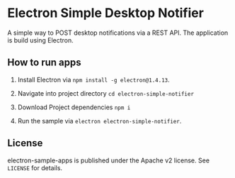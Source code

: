 # Electron Simple Desktop Notifier

A simple way to POST desktop notifications via a REST API.
The application is build using Electron.

## How to run apps

1. Install Electron via `npm install -g electron@1.4.13`.

2. Navigate into project directory `cd electron-simple-notifier`

3. Download Project dependencies `npm i`

2. Run the sample via `electron electron-simple-notifier`.

## License

electron-sample-apps is published under the Apache v2 license. See `LICENSE` for details.

